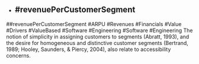 - ## #revenuePerCustomerSegment
##revenuePerCustomerSegment #ARPU #Revenues #Financials #Value #Drivers #ValueBased #Software #Engineering #Software #Engineering 
The notion of simplicity in assigning customers to segments (Abratt, 1993), and the desire for homogeneous and distinctive customer segments (Bertrand, 1989; Hooley, Saunders, & Piercy, 2004), also relate to accessibility concerns.

